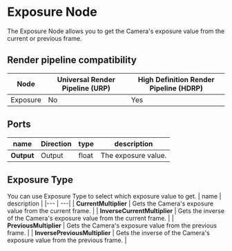 # Exposure Node

The Exposure Node allows you to get the Camera's exposure value from the current or previous frame.

## Render pipeline compatibility

| **Node** | **Universal Render Pipeline (URP)** | **High Definition Render Pipeline (HDRP)** |
| -------- | ----------------------------------- | ------------------------------------------ |
| Exposure | No                                  | Yes                                        |

## Ports

| name | **Direction** | type | description |
|--- | --- | --- | --- |
|**Output** |Output | float | The exposure value.|

## Exposure Type

You can use Exposure Type to select which exposure value to get.
| name | description |
|--- | ---|
| **CurrentMultiplier** | Gets the Camera's exposure value from the current frame. |
| **InverseCurrentMultiplier** | Gets the inverse of the Camera's exposure value from the current frame. |
| **PreviousMultiplier** | Gets the Camera's exposure value from the previous frame. |
| **InversePreviousMultiplier** | Gets the inverse of the Camera's exposure value from the previous frame. |
